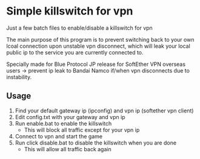 
# Simple killswitch for vpn
Just a few batch files to enable/disable a killswitch for vpn

The main purpose of this program is to prevent switching back to your own lcoal connection upon unstable vpn disconnect, which will leak your local public ip to the service you are currently connected to.

Specially made for Blue Protocol JP release for SoftEther VPN overseas users -> prevent ip leak to Bandai Namco if/when vpn disconnects due to instability.

## Usage
1. Find your default gateway ip (ipconfig) and vpn ip (softether vpn client)
2. Edit config.txt with your gateway and vpn ip
3. Run enable.bat to enable the killswitch
   - This will block all traffic except for your vpn ip
4. Connect to vpn and start the game
5. Run click disable.bat to disable the killswitch when you are done
   - This will allow all traffic back again